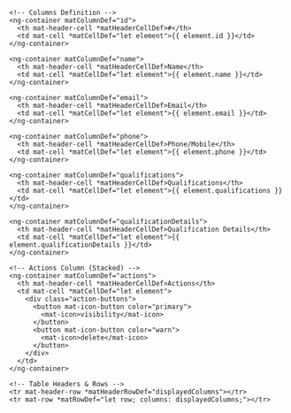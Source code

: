 <div class="table-container">
  <table mat-table [dataSource]="dataSource" matSort class="mat-elevation-z8">

    <!-- Columns Definition -->
    <ng-container matColumnDef="id">
      <th mat-header-cell *matHeaderCellDef>#</th>
      <td mat-cell *matCellDef="let element">{{ element.id }}</td>
    </ng-container>

    <ng-container matColumnDef="name">
      <th mat-header-cell *matHeaderCellDef>Name</th>
      <td mat-cell *matCellDef="let element">{{ element.name }}</td>
    </ng-container>

    <ng-container matColumnDef="email">
      <th mat-header-cell *matHeaderCellDef>Email</th>
      <td mat-cell *matCellDef="let element">{{ element.email }}</td>
    </ng-container>

    <ng-container matColumnDef="phone">
      <th mat-header-cell *matHeaderCellDef>Phone/Mobile</th>
      <td mat-cell *matCellDef="let element">{{ element.phone }}</td>
    </ng-container>

    <ng-container matColumnDef="qualifications">
      <th mat-header-cell *matHeaderCellDef>Qualifications</th>
      <td mat-cell *matCellDef="let element">{{ element.qualifications }}</td>
    </ng-container>

    <ng-container matColumnDef="qualificationDetails">
      <th mat-header-cell *matHeaderCellDef>Qualification Details</th>
      <td mat-cell *matCellDef="let element">{{ element.qualificationDetails }}</td>
    </ng-container>

    <!-- Actions Column (Stacked) -->
    <ng-container matColumnDef="actions">
      <th mat-header-cell *matHeaderCellDef>Actions</th>
      <td mat-cell *matCellDef="let element">
        <div class="action-buttons">
          <button mat-icon-button color="primary">
            <mat-icon>visibility</mat-icon>
          </button>
          <button mat-icon-button color="warn">
            <mat-icon>delete</mat-icon>
          </button>
        </div>
      </td>
    </ng-container>

    <!-- Table Headers & Rows -->
    <tr mat-header-row *matHeaderRowDef="displayedColumns"></tr>
    <tr mat-row *matRowDef="let row; columns: displayedColumns;"></tr>
  </table>
</div>

